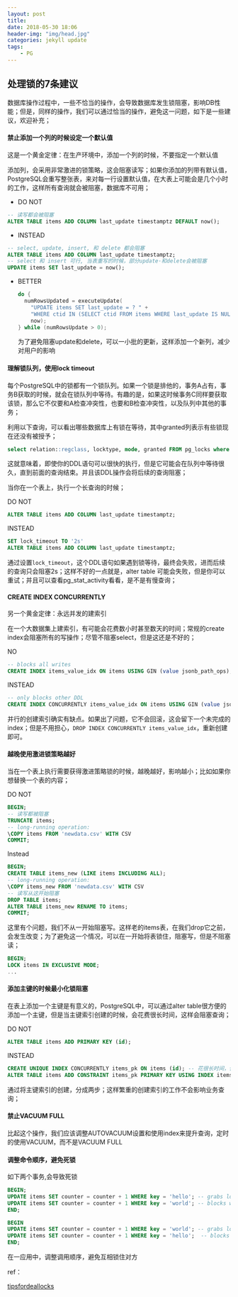 ```yaml
---
layout: post
title: 
date: 2018-05-30 18:06
header-img: "img/head.jpg"
categories: jekyll update
tags:
    - PG
---
```


## 处理锁的7条建议

数据库操作过程中，一些不恰当的操作，会导致数据库发生锁阻塞，影响DB性能；但是，同样的操作，我们可以通过恰当的操作，避免这一问题，如下是一些建议，欢迎补充；

#### 禁止添加一个列的时候设定一个默认值

这是一个黄金定律：在生产环境中，添加一个列的时候，不要指定一个默认值

添加列，会采用非常激进的锁策略，这会阻塞读写；如果你添加的列带有默认值，PostgreSQL会重写整张表，来对每一行设置默认值，在大表上可能会是几个小时的工作，这样所有查询就会被阻塞，数据库不可用；

+ DO NOT

```SQL
-- 读写都会被阻塞
ALTER TABLE items ADD COLUMN last_update timestamptz DEFAULT now();
```

+ INSTEAD

```SQL
-- select, update, insert, 和 delete 都会阻塞
ALTER TABLE items ADD COLUMN last_update timestamptz;
-- select 和 insert 可行, 当表重写的时候，部分update·和delete会被阻塞
UPDATE items SET last_update = now();
```

+ BETTER

  ```c
  do {
    numRowsUpdated = executeUpdate(
      "UPDATE items SET last_update = ? " +
      "WHERE ctid IN (SELECT ctid FROM items WHERE last_update IS NULL LIMIT 5000)",
      now);
  } while (numRowsUpdate > 0);
  ```

  为了避免阻塞update和delete，可以一小批的更新，这样添加一个新列，减少对用户的影响

#### 理解锁队列，使用lock timeout

每个PostgreSQL中的锁都有一个锁队列。如果一个锁是排他的，事务A占有，事务B获取的时候，就会在锁队列中等待。有趣的是，如果这时候事务C同样要获取该锁，那么它不仅要和A检查冲突性，也要和B检查冲突性，以及队列中其他的事务；

利用以下查询，可以看出哪些数据库上有锁在等待，其中granted列表示有些锁现在还没有被授予；

```sql
select relation::regclass, locktype, mode, granted FROM pg_locks where relation::regclass::text != 'pg_locks';
```

这就意味着，即使你的DDL语句可以很快的执行，但是它可能会在队列中等待很久，直到前面的查询结束。并且该DDL操作会将后续的查询阻塞；

当你在一个表上，执行一个长查询的时候；

DO NOT

```sql
ALTER TABLE items ADD COLUMN last_update timestamptz;
```

INSTEAD

```sql
SET lock_timeout TO '2s'
ALTER TABLE items ADD COLUMN last_update timestamptz;
```

通过设置`lock_timeout`，这个DDL语句如果遇到锁等待，最终会失败，进而后续的查询只会阻塞2s；这样不好的一点就是，alter table 可能会失败，但是你可以重试；并且可以查看pg_stat_activity看看，是不是有慢查询；

#### CREATE INDEX CONCURRENTLY

另一个黄金定律：永远并发的建索引

在一个大数据集上建索引，有可能会花费数小时甚至数天的时间；常规的create index会阻塞所有的写操作；尽管不阻塞select，但是这还是不好的；

NO

```SQL
-- blocks all writes
CREATE INDEX items_value_idx ON items USING GIN (value jsonb_path_ops);
```

INSTEAD

```SQL
-- only blocks other DDL
CREATE INDEX CONCURRENTLY items_value_idx ON items USING GIN (value jsonb_path_ops);
```

并行的创建索引确实有缺点。如果出了问题，它不会回滚，这会留下一个未完成的index；但是不用担心，`DROP INDEX CONCURRENTLY items_value_idx`，重新创建即可。

#### 越晚使用激进锁策略越好

当在一个表上执行需要获得激进策略锁的时候，越晚越好，影响越小；比如如果你想替换一个表的内容；

DO NOT

```sql
BEGIN;
-- 读写都被阻塞
TRUNCATE items;
-- long-running operation:
\COPY items FROM 'newdata.csv' WITH CSV 
COMMIT; 
```

Instead

```sql
BEGIN;
CREATE TABLE items_new (LIKE items INCLUDING ALL);
-- long-running operation:
\COPY items_new FROM 'newdata.csv' WITH CSV
-- 读写从这开始阻塞
DROP TABLE items;
ALTER TABLE items_new RENAME TO items;
COMMIT; 
```

这里有个问题，我们不从一开始阻塞写。这样老的items表，在我们drop它之前，会发生改变；为了避免这一个情况，可以在一开始将表锁住，阻塞写，但是不阻塞读；

```SQL
BEGIN;
LOCK items IN EXCLUSIVE MODE;
...
```

#### 添加主键的时候最小化锁阻塞

在表上添加一个主键是有意义的，PostgreSQL中，可以通过alter table很方便的添加一个主键，但是当主键索引创建的时候，会花费很长时间，这样会阻塞查询；

DO NOT

```sql
ALTER TABLE items ADD PRIMARY KEY (id); 
```

INSTEAD

```sql
CREATE UNIQUE INDEX CONCURRENTLY items_pk ON items (id); -- 花很长时间，但是不会阻塞读写
ALTER TABLE items ADD CONSTRAINT items_pk PRIMARY KEY USING INDEX items_pk;  -- 阻塞读写，但是很短
```

通过将主键索引的创建，分成两步；这样繁重的创建索引的工作不会影响业务查询；

#### 禁止VACUUM FULL

比起这个操作，我们应该调整AUTOVACUUM设置和使用index来提升查询，定时的使用VACUUM，而不是VACUUM FULL

#### 调整命令顺序，避免死锁

如下两个事务,会导致死锁

```sql
BEGIN;
UPDATE items SET counter = counter + 1 WHERE key = 'hello'; -- grabs lock on hello
UPDATE items SET counter = counter + 1 WHERE key = 'world'; -- blocks waiting for world
END;
```

```SQL
BEGIN
UPDATE items SET counter = counter + 1 WHERE key = 'world'; -- grabs lock on world
UPDATE items SET counter = counter + 1 WHERE key = 'hello';  -- blocks waiting for hello
END; 
```

在一应用中，调整调用顺序，避免互相锁住对方



ref：

[tipsfordeallocks](https://www.citusdata.com/blog/2018/02/22/seven-tips-for-dealing-with-postgres-locks/)
